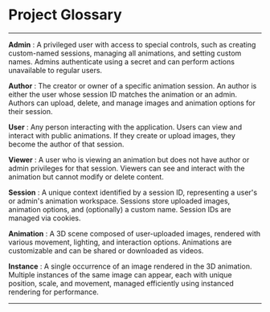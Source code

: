 # Project Glossary

---

**Admin**
: A privileged user with access to special controls, such as creating custom-named sessions, managing all animations, and setting custom names. Admins authenticate using a secret and can perform actions unavailable to regular users.

**Author**
: The creator or owner of a specific animation session. An author is either the user whose session ID matches the animation or an admin. Authors can upload, delete, and manage images and animation options for their session.

**User**
: Any person interacting with the application. Users can view and interact with public animations. If they create or upload images, they become the author of that session.

**Viewer**
: A user who is viewing an animation but does not have author or admin privileges for that session. Viewers can see and interact with the animation but cannot modify or delete content.

**Session**
: A unique context identified by a session ID, representing a user's or admin's animation workspace. Sessions store uploaded images, animation options, and (optionally) a custom name. Session IDs are managed via cookies.

**Animation**
: A 3D scene composed of user-uploaded images, rendered with various movement, lighting, and interaction options. Animations are customizable and can be shared or downloaded as videos.

**Instance**
: A single occurrence of an image rendered in the 3D animation. Multiple instances of the same image can appear, each with unique position, scale, and movement, managed efficiently using instanced rendering for performance.

---
